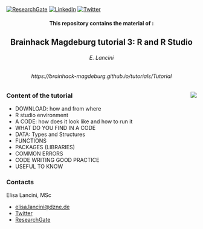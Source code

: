 [![ResearchGate][researchgate-shield]][researchgate-url]
[![LinkedIn][linkedin-shield]][linkedin-url]
[![Twitter][Twitter-shield]][Twitter-url]

<!-- PROJECT LOGO -->
<p align="left">
  <h4 align="center">This repository contains the material of :</h3>
</p>
<p align="center">
  <h2 align="center"> Brainhack Magdeburg tutorial 3: R and R Studio</h3>
</p>
<p align="center">
  <h6 align="center">E. Lancini</h3>
</p>
<p align="center">
  <h6 align="center">https://brainhack-magdeburg.github.io/tutorials/Tutorial </h3>
</p>

 
<img src="https://user-images.githubusercontent.com/56177749/159753061-bb0727d5-0b68-478f-938c-cf43b6228afa.png" align="right" /><p>
  <h3 align="left">Content of the tutorial</h3>
</p>
<ul>
  <li>DOWNLOAD: how and from where</li>
  <li>R studio environment</li>
  <li>A CODE: how  does it look like and how to run it</li>
  <li>WHAT DO YOU FIND IN A CODE </li>
  <li>DATA: Types and Structures</li>
  <li>FUNCTIONS</li>
  <li>PACKAGES (LIBRARIES)</li>
  <li>COMMON ERRORS</li>
  <li>CODE WRITING GOOD PRACTICE</li>
  <li>USEFUL TO KNOW</li>
</ul>
</p>

<p align="left">
  <h3 align="left">Contacts</h3>
</p>

Elisa Lancini, MSc

* elisa.lancini@dzne.de
* [Twitter](https://twitter.com/e_lancini/)
* [ResearchGate](https://www.researchgate.net/profile/Elisa-Lancini?ev=hdr_xprf)
<!-- MARKDOWN LINKS & IMAGES -->
<!-- https://www.markdownguide.org/basic-syntax/#reference-style-links -->
[researchgate-shield]: https://img.shields.io/badge/-ResearchGate-black.svg?style=for-the-badge&logo=ResearchGate&colorB=555
[researchgate-url]: https://www.researchgate.net/profile/Elisa-Lancini?ev=hdr_xprf
[linkedin-shield]: https://img.shields.io/badge/-LinkedIn-black.svg?style=for-the-badge&logo=linkedin&colorB=555
[linkedin-url]: https://www.linkedin.com/in/elisa-lancini/
[twitter-shield]: https://img.shields.io/badge/-Twitter-black.svg?style=for-the-badge&logo=Twitter&colorB=555
[twitter-url]: https://twitter.com/e_lancini


